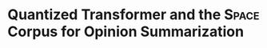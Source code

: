 # Quantized Transformer and the <span style="font-variant:small-caps;">Space</span> Corpus for Opinion Summarization
